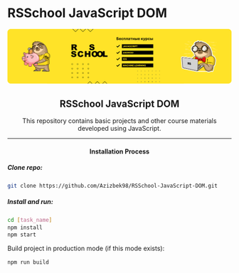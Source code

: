 # RSSchool JavaScript DOM

![Banner Image](./banner.png "Banner Image")

<h2 align="center">RSSchool JavaScript DOM</h2>

<p align="center">This repository contains basic projects and other course materials developed using JavaScript.</p>

<hr />

<h4 align="center">Installation Process</h4>

##### Clone repo:

```bash
git clone https://github.com/Azizbek98/RSSchool-JavaScript-DOM.git
```

##### Install and run:

```bash
cd [task_name]
npm install
npm start
```

Build project in production mode (if this mode exists):

```bash
npm run build
```
